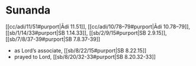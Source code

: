 # Sunanda

[[cc/adi/11/51#purport|Ādi 11.51]], [[cc/adi/10/78–79#purport|Ādi 10.78–79]], [[sb/1/14/33#purport|SB 1.14.33]], [[sb/2/9/15#purport|SB 2.9.15]], [[sb/7/8/37-39#purport|SB 7.8.37-39]]

* as Lord’s associate, [[sb/8/22/15#purport|SB 8.22.15]]
* prayed to Lord, [[sb/8/20/32-33#purport|SB 8.20.32-33]]
